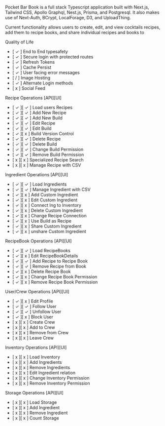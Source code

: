 Pocket Bar Book is a full stack Typescript application built with Next.js, Tailwind CSS, Apollo Graphql, Nest.js, Prisma, and Postgresql.  It also makes use of Next-Auth, BCrypt, LocalForage, D3, and UploadThing. 

Current functionality allows users to create, edit, and view cocktails recipes, add them to recipe books, and share individual recipes and books to 

Quality of Life
- [ &#10003; ] End to End typesafety
- [ &#10003; ] Secure login with protected routes
- [ &#10003; ] Refresh Tokens
- [ &#10003; ] Cache Persist
- [ &#10003; ] User facing error messages
- [ / ] Image Hosting
- [ &#10003; ] Alternate Login methods
- [ x ] Social Feed

Recipe Operations
[API][UI]
- [ &#10003; ][ &#10003; ] Load users Recipes
- [ &#10003; ][ &#10003; ] Add New Recipe
- [ &#10003; ][ &#10003; ] Add New Build
- [ &#10003; ][ &#10003; ] Edit Recipe
- [ &#10003; ][ &#10003; ] Edit Build
- [ &#10003; ][ x ] Build Version Control
- [ &#10003; ][ &#10003; ] Delete Recipe
- [ &#10003; ][ &#10003; ] Delete Build
- [ &#10003; ][ &#10003; ] Change Build Permission
- [ &#10003; ][ &#10003; ] Remove Build Permission
- [ x ][ x ] Specialized Recipe Search
- [ x ][ x ] Manage Recipe with CSV

Ingredient Operations
[API][UI]
- [ &#10003; ][ &#10003; ] Load Ingredients
- [ &#10003; ][ &#10003; ] Manage Ingredient with CSV
- [ &#10003; ][ x ] Add Custom Ingredient
- [ &#10003; ][ x ] Edit Custom Ingredient
- [ &#10003; ][ x ] Connect Ing to Inventory
- [ &#10003; ][ x ] Delete Custom Ingredient
- [ &#10003; ][ x ] Change Recipe Connection
- [ &#10003; ][ x ] Use Build as Recipe
- [ &#10003; ][ x ] Share Custom Ingredient
- [ &#10003; ][ x ] unshare Custom Ingredient

RecipeBook Operations
[API][UI]
- [ &#10003; ][ &#10003; ] Load RecipeBooks
- [ &#10003; ][ x ] Edit RecipeBookDetails
- [ &#10003; ][ &#10003; ] Add Recipe to Recipe Book
- [ &#10003; ][ &#10003; ] Remove Recipe from Book
- [ &#10003; ][ x ] Delete Recipe Book
- [ &#10003; ][ x ] Change Recipe Book Permission
- [ &#10003; ][ x ] Remove Recipe Book Permission

User/Crew Operations
[API][UI]
- [ &#10003; ][ x ] Edit Profile 
- [ &#10003; ][ &#10003; ] Follow User
- [ &#10003; ][ &#10003; ] Unfollow User
- [ &#10003; ][ x ] Block User
- [ x ][ x ] Create Crew
- [ x ][ x ] Add to Crew
- [ x ][ x ] Remove from Crew
- [ x ][ x ] Leave Crew

Inventory Operations
[API][UI]
- [ x ][ x ] Load Inventory
- [ x ][ x ] Add Ingredients
- [ x ][ x ] Remove Ingredients
- [ x ][ x ] Edit Ingredient relation
- [ x ][ x ] Change Inventory Permission
- [ x ][ x ] Remove Inventory Permission

Storage Operations
[API][UI]
- [ x ][ x ] Load Storage
- [ x ][ x ] Add Ingredient
- [ x ][ x ] Remove Ingredient
- [ x ][ x ] Count Storage
